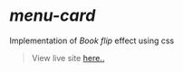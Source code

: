 # _menu-card_
Implementation of _Book flip_ effect using css

> View live site [here..](https://chirag482.github.io/menu-card/)

